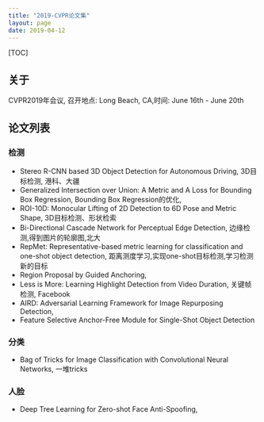 ```yaml
---
title: "2019-CVPR论文集"
layout: page
date: 2019-04-12
---
```

[TOC]

## 关于
CVPR2019年会议, 召开地点: Long Beach, CA,时间: June 16th - June 20th


## 论文列表

### 检测
- Stereo R-CNN based 3D Object Detection for Autonomous Driving, 3D目标检测, 港科、大疆
- Generalized Intersection over Union: A Metric and A Loss for Bounding Box Regression, Bounding Box Regression的优化,
- ROI-10D: Monocular Lifting of 2D Detection to 6D Pose and Metric Shape, 3D目标检测、形状检索
- Bi-Directional Cascade Network for Perceptual Edge Detection, 边缘检测,得到图片的轮廓图,北大
- RepMet: Representative-based metric learning for classification and one-shot object detection, 距离测度学习,实现one-shot目标检测,学习检测新的目标
- Region Proposal by Guided Anchoring, 
- Less is More: Learning Highlight Detection from Video Duration, 关键帧检测, Facebook
- AIRD: Adversarial Learning Framework for Image Repurposing Detection, 
- Feature Selective Anchor-Free Module for Single-Shot Object Detection

### 分类
- Bag of Tricks for Image Classification with Convolutional Neural Networks, 一堆tricks


### 人脸
- Deep Tree Learning for Zero-shot Face Anti-Spoofing, 